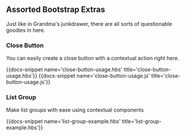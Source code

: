 ## Assorted Bootstrap Extras

Just like in Grandma's junkdrawer, there are all sorts of questionable goodies in here. 


### Close Button

You can easily create a close button with a contextual action right here. 

{{docs-snippet name='close-button-usage.hbs' title='close-button-usage.hbs'}}
{{docs-snippet name='close-button-usage.js' title='close-button-usage.js'}}

### List Group

Make list groups with ease using contextual components

{{docs-snippet name='list-group-example.hbs' title='list-group-example.hbs'}}